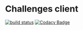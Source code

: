 # Challenges client

[![build status](https://github.com/peavers/challenges-io-angular-client/workflows/Main/badge.svg)](https://github.com/peavers/challenges-io-angular-client/actions)
[![Codacy Badge](https://api.codacy.com/project/badge/Grade/28efe16da18a40b88a2b2bbfa7cff045)](https://www.codacy.com/manual/peavers/challenges-io-client?utm_source=github.com&amp;utm_medium=referral&amp;utm_content=peavers/challenges-io-client&amp;utm_campaign=Badge_Grade)
